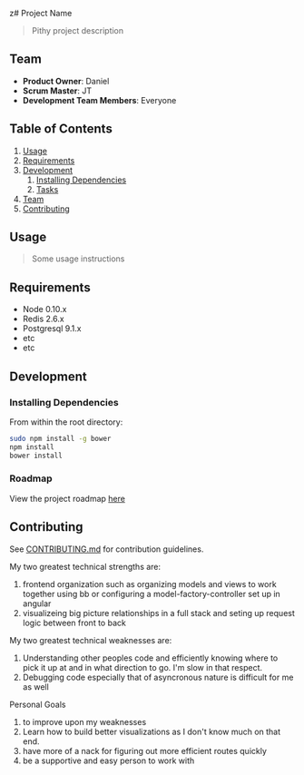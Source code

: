 z# Project Name

> Pithy project description

## Team

  - __Product Owner__: Daniel
  - __Scrum Master__: JT
  - __Development Team Members__: Everyone

## Table of Contents

1. [Usage](#Usage)
1. [Requirements](#requirements)
1. [Development](#development)
    1. [Installing Dependencies](#installing-dependencies)
    1. [Tasks](#tasks)
1. [Team](#team)
1. [Contributing](#contributing)

## Usage

> Some usage instructions

## Requirements

- Node 0.10.x
- Redis 2.6.x
- Postgresql 9.1.x
- etc
- etc

## Development

### Installing Dependencies

From within the root directory:

```sh
sudo npm install -g bower
npm install
bower install
```

### Roadmap

View the project roadmap [here](LINK_TO_PROJECT_ISSUES)


## Contributing

See [CONTRIBUTING.md](CONTRIBUTING.md) for contribution guidelines.


My two greatest technical strengths are:
1) frontend organization such as organizing models and views to work together using bb or configuring a model-factory-controller set up in angular
2) visualizeing big picture relationships in a full stack and seting up request logic between front to back

My two greatest technical weaknesses are:
1) Understanding other peoples code and efficiently knowing where to pick it up at and in what direction to go. I'm slow in that respect.
2) Debugging code especially that of asyncronous nature is difficult for me as well

Personal Goals
1) to improve upon my weaknesses
2) Learn how to build better visualizations as I don't know much on that end.
3) have more of a nack for figuring out more efficient routes quickly
4) be a supportive and easy person to work with